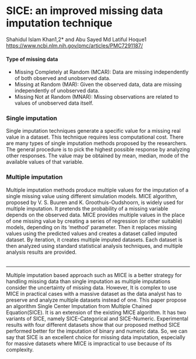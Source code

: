 # SICE: an improved missing data imputation technique
Shahidul Islam Khan1,2* and Abu Sayed Md Latiful Hoque1<br>
https://www.ncbi.nlm.nih.gov/pmc/articles/PMC7291187/

#### Type of missing data
* Missing Completely at Random (MCAR): Data are missing independently of both
observed and unobserved data.<br>
* Missing at Random (MAR): Given the observed data, data are missing independently of
unobserved data.<br>
* Missing Not at Random (MNAR): Missing observations are related to values of unobserved
data itself.<br>

### Single imputation
Single imputation techniques generate a specific value for a missing real value in a dataset.
This technique requires less computational cost. There are many types of single imputation
methods proposed by the researchers. The general procedure is to pick the highest possible
response by analyzing other responses. The value may be obtained by mean, median, mode
of the available values of that variable.

### Multiple imputation
Multiple imputation methods produce multiple values for the imputation of a single
missing value using different simulation models.
MICE algorithm, proposed by V. S. Buuren and K. Groothuis-Oudshoorn, is widely used
for multiple imputation. It pretends the probability of a missing variable depends on the observed
data. MICE provides multiple values in the place of one missing value by creating a series
of regression (or other suitable) models, depending on its ‘method’ parameter. 
Then it replaces missing values using the predicted values and creates a dataset called imputed
dataset. By iteration, it creates multiple imputed datasets. Each dataset is then analyzed
using standard statistical analysis techniques, and multiple analysis results are provided.
<br>
<br>

-------
Multiple imputation based approach such as MICE is a better strategy for handling missing data than single imputation as multiple imputations consider the uncertainty of missing data. 
However, It is complex to use MICE in practical cases with a massive dataset as the data analyst has to preserve and analyze multiple datasets instead of one.
This paper propose an algorithm Single Center Imputation from Multiple Chained Equation(SICE). It is an extension of
the existing MICE algorithm. It has two variants of SICE, namely SICE-Categorical and SICE-Numeric.
Experimental results with four different datasets show that our proposed method SICE performed better for
the imputation of binary and numeric data. So, we can say that SICE is an excellent
choice for missing data imputation, especially for massive datasets where MICE is
impractical to use because of its complexity.
